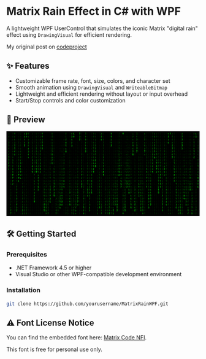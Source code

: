 # Matrix Rain Effect in C# with WPF

A lightweight WPF UserControl that simulates the iconic Matrix "digital rain" effect using `DrawingVisual` for efficient rendering.

My original post on [codeproject](https://www.codeproject.com/Articles/5164199/Matrix-Style-Rain-in-Csharp-with-WPF)

## ✨ Features

- Customizable frame rate, font, size, colors, and character set  
- Smooth animation using `DrawingVisual` and `WriteableBitmap`  
- Lightweight and efficient rendering without layout or input overhead  
- Start/Stop controls and color customization  

## 📸 Preview

![Matrix Rain Effect](./Images/intro.png) <!-- Replace with your actual image path -->

## 🛠️ Getting Started

### Prerequisites

- .NET Framework 4.5 or higher  
- Visual Studio or other WPF-compatible development environment  

### Installation

```bash
git clone https://github.com/yourusername/MatrixRainWPF.git
```

## ⚠️ Font License Notice
You can find the embedded font here: [Matrix Code NFI](https://www.1001fonts.com/matrix-code-nfi-font.html).  

This font is free for personal use only.
